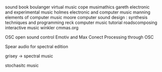 sound book boulanger
virtual music cope
musimathics gareth
electronic and experimental music holmes
electronic and computer music manning
elements of computer music moore
computer sound design :  synthesis techniques and programming  reck
computer music tutorial roadscomposing interactive music winkler
cmmas.org

OSC open sound control
Emotiv and Max
Conect Processing through OSC


Spear audio for spectral edition


grisey -> spectral music

stochasitc music
